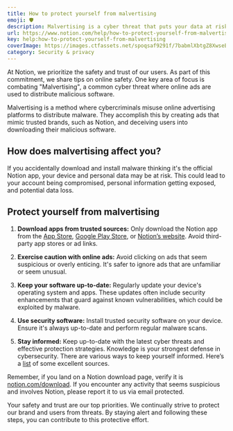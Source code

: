 ```yaml
---
title: How to protect yourself from malvertising
emoji: 🛡️
description: Malvertising is a cyber threat that puts your data at risk using malicious software. Make sure to download Notion only from trusted sources, and read on to learn how you can stay safe from malvertising 🛡️
url: https://www.notion.com/help/how-to-protect-yourself-from-malvertising
key: help:how-to-protect-yourself-from-malvertising
coverImage: https://images.ctfassets.net/spoqsaf9291f/7babmlXbtgZ8XwseESoGXZ/57853265cde28a15b566a51a816a1418/how-to-protect-yourself-from-malvertising.png
category: Security & privacy
---
```


At Notion, we prioritize the safety and trust of our users. As part of this commitment, we share tips on online safety. One key area of focus is combating "Malvertising", a common cyber threat where online ads are used to distribute malicious software.

Malvertising is a method where cybercriminals misuse online advertising platforms to distribute malware. They accomplish this by creating ads that mimic trusted brands, such as Notion, and deceiving users into downloading their malicious software.

## How does malvertising affect you?

If you accidentally download and install malware thinking it's the official Notion app, your device and personal data may be at risk. This could lead to your account being compromised, personal information getting exposed, and potential data loss.

## Protect yourself from malvertising

1. **Download apps from trusted sources:** Only download the Notion app from the [App Store](https://www.apple.com/app-store/), [Google Play Store](https://play.google.com/), or [Notion’s website](https://www.notion.com/desktop). Avoid third-party app stores or ad links.

2. **Exercise caution with online ads:** Avoid clicking on ads that seem suspicious or overly enticing. It's safer to ignore ads that are unfamiliar or seem unusual.

3. **Keep your software up-to-date:** Regularly update your device's operating system and apps. These updates often include security enhancements that guard against known vulnerabilities, which could be exploited by malware.

4. **Use security software:** Install trusted security software on your device. Ensure it's always up-to-date and perform regular malware scans.

5. **Stay informed:** Keep up-to-date with the latest cyber threats and effective protection strategies. Knowledge is your strongest defense in cybersecurity. There are various ways to keep yourself informed. Here’s a [list](https://cybersecurityventures.com/industry-news/) of some excellent sources.

Remember, if you land on a Notion download page, verify it is [notion.com/download](https://www.notion.com/download). If you encounter any activity that seems suspicious and involves Notion, please report it to us via email protected.

Your safety and trust are our top priorities. We continually strive to protect our brand and users from threats. By staying alert and following these steps, you can contribute to this protective effort.
